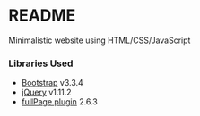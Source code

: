 # README #

Minimalistic website using HTML/CSS/JavaScript

### Libraries Used ###

* [Bootstrap](http://getbootstrap.com) v3.3.4
* [jQuery](http://jquery.com) v1.11.2
* [fullPage plugin](https://github.com/alvarotrigo/fullPage.js) 2.6.3
